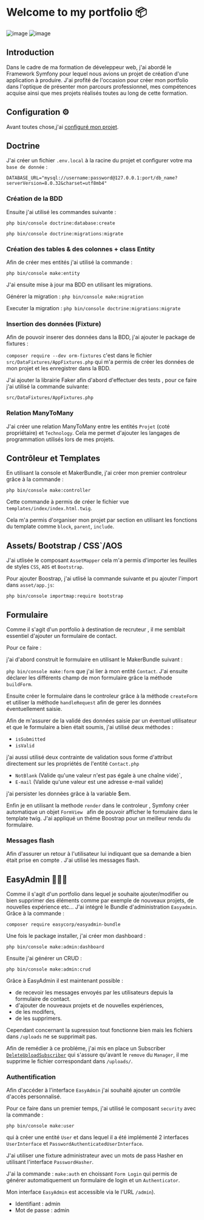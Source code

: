 # Welcome to my portfolio 📦

![image](https://img.shields.io/badge/Symfony-000000?style=for-the-badge&logo=Symfony&logoColor=white) ![image](https://img.shields.io/badge/Bootstrap-563D7C?style=for-the-badge&logo=bootstrap&logoColor=white)

## Introduction

Dans le cadre de ma formation de déveleppeur web, j'ai abordé le Framework Symfony pour lequel nous avions un projet de création d'une application à produire. J'ai profité de l'occasion pour créer mon portfolio dans l'optique de présenter mon parcours professionnel, mes compétences acquise ainsi que mes projets réalisés toutes au long de cette formation.

## Configuration ⚙️

Avant toutes chose,j'ai [configuré mon projet](INSTALL.md).

## Doctrine

J'ai créer un fichier `.env.local` à la racine du projet et configurer votre ma `base de donnée` :

`DATABASE_URL="mysql://username:password@127.0.0.1:port/db_name?serverVersion=8.0.32&charset=utf8mb4"`

### Création de la BDD

Ensuite j'ai utilisé les commandes suivante :

`php bin/console doctrine:database:create`

`php bin/console doctrine:migrations:migrate`

### Création des tables & des colonnes + class Entity

Afin de créer mes entités j'ai utilisé la commande :

`php bin/console make:entity`

J'ai ensuite mise à jour ma BDD en utilisant les migrations.

Générer la migration :
`php bin/console make:migration`

Executer la migration :
`php bin/console doctrine:migrations:migrate`

### Insertion des données (Fixture)

Afin de pouvoir inserer des données dans la BDD, j'ai ajouter le package de fixtures :

`composer require --dev orm-fixtures`
c'est dans le fichier `src/DataFixtures/AppFixtures.php` qui m'a permis de créer les données de mon projet et les enregistrer dans la BDD.

J'ai ajouter la librairie Faker afin d'abord d'effectuer des tests , pour ce faire j'ai utilisé la commande suivante:

`src/DataFixtures/AppFixtures.php`

### Relation ManyToMany

J'ai créer une relation ManyToMany entre les entités `Projet` (coté propriétaire) et `Technology`. Cela me permet d'ajouter les langages de programmation utilisés lors de mes projets.

## Contrôleur et Templates

En utilisant la console et MakerBundle, j'ai créer mon premier controleur grâce à la commande :

`php bin/console make:controller`

Cette commande à permis de créer le fichier vue `templates/index/index.html.twig`.

Cela m'a permis d'organiser mon projet par section en utilisant les fonctions du template comme `block`, `parent`, `include`.

## Assets/ Bootstrap / CSS`/AOS

J'ai utlisée le composant `AssetMapper` cela m'a permis d'importer les feuilles de styles `CSS`, `AOS` et `Bootstrap`.

Pour ajouter Boostrap, j'ai utlisé la commande suivante et pu ajouter l'import dans `asset/app.js`:

`php bin/console importmap:require bootstrap`

## Formulaire

Comme il s'agit d'un portfolio à destination de recruteur , il me semblait essentiel d'ajouter un formulaire de contact.

Pour ce faire :

j'ai d'abord construit le formulaire en utilisant le MakerBundle suivant :

`php bin/console make:form` que j'ai lier à mon entité `Contact`. J'ai ensuite déclarer les différents champ de mon formulaire grâce la méthode `buildForm`.

Ensuite créer le formulaire dans le controleur grâce à la méthode `createForm` et utiliser la méthode `handleRequest` afin de gerer les données éventuellement saisie.

Afin de m'assurer de la validé des données saisie par un éventuel utilisateur et que le formulaire a bien était soumis, j'ai utilisé deux méthodes :

- `isSubmitted`
- `isValid`

j'ai aussi utilisé deux contrainte de validation sous forme d'attribut directement sur les propriétés de l'entité `Contact.php`

- `NotBlank` (Valide qu'une valeur n'est pas égale à une chaîne vide)`,
- `E-mail` (Valide qu'une valeur est une adresse e-mail valide)

j'ai persister les données grâce à la variable $em.

Enfin je en utilisant la methode `render` dans le controleur , Symfony créer automatique un objet `FormView ` afin de pouvoir afficher le formulaire dans le template twig. J'ai appliqué un théme Boostrap pour un meilleur rendu du formulaire.

### Messages flash

Afin d'assurer un retour à l'utilisateur lui indiquant que sa demande a bien était prise en compte . J'ai utilisé les messages flash.

## EasyAdmin 👨🏾‍💼

Comme il s'agit d'un portfolio dans lequel je souhaite ajouter/modifier ou bien supprimer des éléments comme par exemple de nouveaux projets, de nouvelles expérience etc... J'ai intégré le Bundle d'administration `Easyadmin`. Grâce à la commande :

`composer require easycorp/easyadmin-bundle`

Une fois le package installer, j'ai créer mon dashboard :

`php bin/console make:admin:dashboard`

Ensuite j'ai générer un CRUD :

`php bin/console make:admin:crud`

Grâce à EasyAdmin il est maintenant possible :

- de recevoir les messages envoyés par les utilisateurs depuis la formulaire de contact.
- d'ajouter de nouveaux projets et de nouvelles expériences,
- de les modifers,
- de les supprimers.

Cependant concernant la supression tout fonctionne bien mais les fichiers dans `/uploads` ne se supprimait pas.

Afin de remédier à ce probléme, j'ai mis en place un Subscriber [`DeleteUploadSubscriber`](src/EventSubscriber/DeleteUploadSubscriber.php) qui s'assure qu'avant le `remove` du `Manager`, il me supprime le fichier correspondant dans `/uploads/`.

### Authentification

Afin d'accéder à l'interface `EasyAdmin` j'ai souhaité ajouter un contrôle d'accès personnalisé.

Pour ce faire dans un premier temps, j'ai utilisé le composant `security` avec la commande :

`php bin/console make:user`

qui à créer une entité `User` et dans lequel il a été implémenté 2 interfaces `UserInterface` et `PasswordAuthenticatedUserInterface`.

J'ai utiliser une fixture administrateur avec un mots de pass Hasher en utilisant l'interface `PasswordHasher`.

J'ai la commande : `make:auth` en choissant `Form Login` qui permis de générer automatiquement un formulaire de login et un `Authenticator`.

Mon interface `EasyAdmin` est accessible via le l'URL `/admin`).

- Identifiant : admin
- Mot de passe : admin
